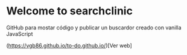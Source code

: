 # Welcome to searchclinic


GitHub para mostar código y publicar un buscardor creado con vanilla JavaScript

(https://vgb86.github.io/to-do.github.io/)[Ver web]
